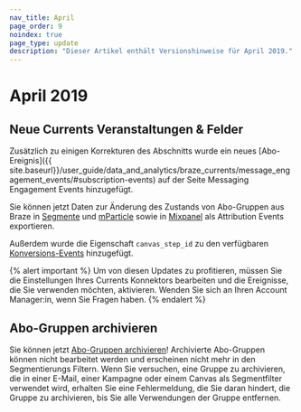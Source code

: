 ```yaml
---
nav_title: April
page_order: 9
noindex: true
page_type: update
description: "Dieser Artikel enthält Versionshinweise für April 2019."
---
```


# April 2019

## Neue Currents Veranstaltungen & Felder

Zusätzlich zu einigen Korrekturen des Abschnitts wurde ein neues [Abo-Ereignis]({{ site.baseurl}}/user_guide/data_and_analytics/braze_currents/message_engagement_events/#subscription-events) auf der Seite Messaging Engagement Events hinzugefügt. 

Sie können jetzt Daten zur Änderung des Zustands von Abo-Gruppen aus Braze in [Segmente]({{site.baseurl}}/partners/data_and_infrastructure_agility/customer_data_platform/segment_for_currents/#integration-details) und [mParticle]({{site.baseurl}}/partners/data_and_infrastructure_agility/customer_data_platform/mParticle/mparticle_for_currents/) sowie in [Mixpanel]({{site.baseurl}}/partners/data_and_infrastructure_agility/analytics/mixpanel_for_currents/) als Attribution Events exportieren.

Außerdem wurde die Eigenschaft `canvas_step_id` zu den verfügbaren [Konversions-Events]({{site.baseurl}}/user_guide/data_and_analytics/braze_currents/message_engagement_events/#conversion-events) hinzugefügt.

{% alert important %}
Um von diesen Updates zu profitieren, müssen Sie die Einstellungen Ihres Currents Konnektors bearbeiten und die Ereignisse, die Sie verwenden möchten, aktivieren. Wenden Sie sich an Ihren Account Manager:in, wenn Sie Fragen haben.
{% endalert %}

## Abo-Gruppen archivieren

Sie können jetzt [Abo-Gruppen archivieren]({{site.baseurl}}/user_guide/message_building_by_channel/email/managing_user_subscriptions/#archiving-groups)! Archivierte Abo-Gruppen können nicht bearbeitet werden und erscheinen nicht mehr in den Segmentierungs Filtern.  Wenn Sie versuchen, eine Gruppe zu archivieren, die in einer E-Mail, einer Kampagne oder einem Canvas als Segmentfilter verwendet wird, erhalten Sie eine Fehlermeldung, die Sie daran hindert, die Gruppe zu archivieren, bis Sie alle Verwendungen der Gruppe entfernen.
